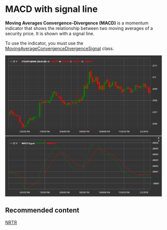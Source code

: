 # MACD with signal line

**Moving Averages Convergence\-Divergence (MACD)** is a momentum indicator that shows the relationship between two moving averages of a security price. It is shown with a signal line. 

To use the indicator, you must use the [MovingAverageConvergenceDivergenceSignal](xref:StockSharp.Algo.Indicators.MovingAverageConvergenceDivergenceSignal) class. 

![IndicatorMovingAverageConvergenceDivergenceSignal](../images/IndicatorMovingAverageConvergenceDivergenceSignal.png)

## Recommended content

[NRTR](IndicatorNickRypockTrailingReverse.md)
